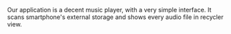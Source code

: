 Our application is a decent music player, with a very simple interface.
It scans smartphone's external storage and shows every audio file in recycler view.
